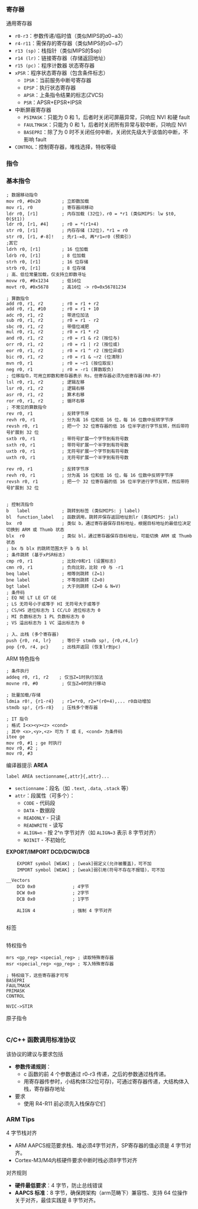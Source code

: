 
### 寄存器
通用寄存器
- `r0-r3`：参数传递/临时值（类似MIPS的$a0-$a3）
- `r4-r11`：需保存的寄存器（类似MIPS的$s0-$s7）
- `r13 (sp)`：栈指针（类似MIPS的$sp）
- `r14 (lr)`：链接寄存器（存储返回地址）
- `r15 (pc)`：程序计数器
状态寄存器
- `xPSR`：程序状态寄存器（包含条件标志）
	- `IPSR`：当前服务中断号寄存器
	- `EPSP`：执行状态寄存器
	- `APSR`：上条指令结果的标志(ZVCS)
	- `PSR`：APSR+EPSR+IPSR
- 中断屏蔽寄存器
	- `PSIMASK`：只能为 0 和 1，后者时关闭可屏蔽异常，只响应 NVI 和硬 fault
	- `FAULTMASK`：只能为 0 和 1，后者时关闭所有异常与软中断，只响应 NVI
	- `BASEPRI`：除了为 0 时不关闭任何中断，关闭优先级大于该值的中断，不影响 fault
- `CONTROL`：控制寄存器，堆栈选择，特权等级
### 指令

### 基本指令
```armasm
; 数据移动指令
mov r0, #0x20        ; 立即数加载
mov r1, r0           ; 寄存器间移动
ldr r0, [r1]         ; 内存加载 (32位)，r0 = *r1 (类似MIPS: lw $t0, 0($t1))
ldr r0, [r1, #4]     ; r0 = *(r1+4) 
str r0, [r1]         ; 内存存储 (32位)，*r1 = r0
str r0, [r1, #-8]!   ; 先r1-=8, 再*r1=r0 (预索引)
;其它
ldrh r0, [r1]        ; 16 位加载
ldrb r0, [r1]        ; 8 位加载
strh r0, [r1]        ; 16 位存储
strb r0, [r1]        ; 8 位存储
; 高、低位常量加载，仅支持立即数寻址
movw r0, #0x1234     ; 低16位
movt r0, #0x5678     ; 高16位 -> r0=0x56781234

; 算数指令
add r0, r1, r2       ; r0 = r1 + r2
add r0, r1, #10      ; r0 = r1 + 10
adc r0, r1, r2       ; 带进位加法
sub r0, r1, r2       ; r0 = r1 - r2
sbc r0, r1, r2       ; 带借位减肥
mul r0, r1, r2       ; r0 = r1 * r2
and r0, r1, r2       ; r0 = r1 & r2 (按位与)
orr r0, r1, r2       ; r0 = r1 | r2 (按位或)
eor r0, r1, r2       ; r0 = r1 ^ r2 (按位异或)
bic r0, r1, r2       ; r0 = r1 & ~r2 (位清除)
mvn r0, r1           ; r0 = ~r1 (按位取反)
neg r0, r1           ; r0 = -r1 (算数取负)
; 位移指令，可用立即数和寄存器表示 Rs，但寄存器必须为低寄存器(R0-R7)
lsl r0, r1, r2       ; 逻辑左移
lsr r0, r1, r2       ; 逻辑右移
asr r0, r1, r2       ; 算术右移
ror r0, r1, r2       ; 循环右移
; 不常见的算数指令
rev r0, r1           ; 反转字节序
revh r0, r1          ; 分为高 16 位和低 16 位，每 16 位数中反转字节序
revsh r0, r1         ; 把一个 32 位寄存器的低 16 位半字进行字节反转，然后带符号扩展到 32 位
sxtb r0, r1          ; 带符号扩展一个字节到有符号数
sxth r0, r1          ; 带符号扩展一个半字到有符号数
uxtb r0, r1          ; 无符号扩展一个字节到有符号数
uxth r0, r1          ; 无符号扩展一个半字到有符号数

rev r0, r1           ; 反转字节序
revh r0, r1          ; 分为高 16 位和低 16 位，每 16 位数中反转字节序
revsh r0, r1         ; 把一个 32 位寄存器的低 16 位半字进行字节反转，然后带符号扩展到 32 位


; 控制流指令
b   label            ; 跳转到标签 (类似MIPS: j label)
bl  function_label   ; 函数调用，跳转并保存返回地址到lr (类似MIPS: jal)
bx  r0               ; 类似 b，通过寄存器保存目标地址，根据目标地址的最低位决定切换到 ARM 或 Thumb 状态
blx  r0              ; 类似 bl，通过寄存器保存目标地址，可能切换 ARM 或 Thumb 状态
; bx 与 blx 的跳转范围大于 b 与 bl
; 条件跳转 (基于xPSR标志)
cmp r0, r1           ; 比较r0和r1 (设置标志)
cmn r0, r1           ; 负向比较，比较 r0 与 -r1
beq label            ; 相等则跳转 (Z=1)
bne label            ; 不等则跳转 (Z=0)
bgt label            ; 大于则跳转 (Z=0 & N=V)
; 条件码
; EQ NE LT LE GT GE 
; LS 无符号小于或等于 HI 无符号大于或等于
; CS/HS 进位标志为 1 CC/LO 进位标志为 0
; MI 负数标志为 1 PL 负数标志为 0
; VS 溢出标志为 1 VC 溢出标志为 0

; 入、出栈 (多个寄存器)
push {r0, r4, lr}    ; 等价于 stmdb sp!, {r0,r4,lr}
pop {r0, r4, pc}     ; 出栈并返回 (恢复lr到pc)

```

ARM 特色指令

```armasm
; 条件执行
addeq r0, r1, r2    ; 仅当Z=1时执行加法
movne r0, #0         ; 仅当Z=0时执行移动

; 批量加载/存储
ldmia r0!, {r1-r4}   ; r1=*r0, r2=*(r0+4),... r0自动增加
stmdb sp!, {r5-r8}   ; 压栈多个寄存器

; IT 指令
; 格式 I<x><y><z> <cond>
; 其中 <x>,<y>,<z> 可为 T 或 E, <cond> 为条件码
itee ge
mov r0, #1 ; ge 时执行
mov r0, #2 ;
mov r0, #3

```

编译器提示
**AREA**
```armasm
label AREA sectionname{,attr}{,attr}...
```
- `sectionname`：段名（如 `.text`, `.data`, `.stack` 等）
- `attr`：段属性（可多个）：
    - `CODE` - 代码段
    - `DATA` - 数据段
    - `READONLY` - 只读
    - `READWRITE` - 读写
    - `ALIGN=n` - 按 2^n 字节对齐（如 `ALIGN=3` 表示 8 字节对齐）
    - `NOINIT` - 不初始化

**EXPORT/IMPORT DCD/DCW/DCB**
```armasm
	EXPORT symbol [WEAK] ; [weak]弱定义(允许被覆盖)，可不加
	IMPORT symbol [WEAK] ; [weak]弱引用(符号不存在不报错)，可不加

__Vectors
	DCD 0x0              ; 4字节
	DCW 0x0              ; 2字节
	DCB 0x0              ; 1字节

	ALIGN 4              ; 强制 4 字节对齐
	
```
标签
```armasm

```


特权指令
```armasm
mrs <gp_reg> <special_reg> ; 读取特殊寄存器
msr <special_reg> <gp_reg> ; 写入特殊寄存器

; 特权级下，这些寄存器才可写
BASEPRI
FAULTMASK
PRIMASK
CONTROL

NVIC->STIR
```

原子指令
```armasm

```
### C/C++ 函数调用标准协议

该协议的建议与要求包括
- **参数传递规则**：
	- c 函数的前 4 个参数通过 r0-r3 传递，之后的参数通过栈传递。
	- 用寄存器传参时，小结构体(32位可存)，可通过寄存器传递，大结构体入栈，寄存器存地址
- 要求
	- 使用 R4-R11 前必须先入栈保存它们

### ARM Tips

4 字节栈对齐
- ARM AAPCS规范要求栈、堆必须4字节对齐，SP寄存器的值必须是 4 字节对齐。
- Cortex-M3/M4内核硬件要求中断时栈必须8字节对齐

对齐规则
- **硬件最低要求**：4 字节，防止总线错误
- **AAPCS 标准**：8 字节，确保跨架构（arm范畴下）兼容性、支持 64 位操作
关于对齐，最佳实践是 8 字节对齐。